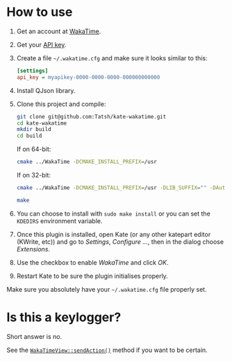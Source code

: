 # How to use

1. Get an account at [WakaTime](https://wakatime.com).
2. Get your [API key](https://wakatime.com/settings).
3. Create a file `~/.wakatime.cfg` and make sure it looks similar to this:

   ```ini
   [settings]
   api_key = myapikey-0000-0000-0000-000000000000
   ```

4. Install QJson library.
5. Clone this project and compile:

   ```bash
   git clone git@github.com:Tatsh/kate-wakatime.git
   cd kate-wakatime
   mkdir build
   cd build
   ```

   If on 64-bit:

   ```bash
   cmake ../WakaTime -DCMAKE_INSTALL_PREFIX=/usr
   ```

   If on 32-bit:

   ```bash
   cmake ../WakaTime -DCMAKE_INSTALL_PREFIX=/usr -DLIB_SUFFIX="" -DAutomoc4_DIR=/usr/lib/automoc4
   ```

   ```bash
   make
   ```

6. You can choose to install with `sudo make install` or you can set the `KDEDIRS` environment variable.
7. Once this plugin is installed, open Kate (or any other katepart editor (KWrite, etc)) and go to *Settings*, *Configure <name>...*, then in the dialog choose *Extensions*.
8. Use the checkbox to enable *WakaTime* and click *OK*.
9. Restart Kate to be sure the plugin initialises properly.

Make sure you absolutely have your `~/.wakatime.cfg` file properly set.

# Is this a keylogger?

Short answer is no.

See the [`WakaTimeView::sendAction()`](https://github.com/Tatsh/kate-wakatime/blob/master/WakaTime/wakatimeplugin.cpp#L104) method if you want to be certain.
